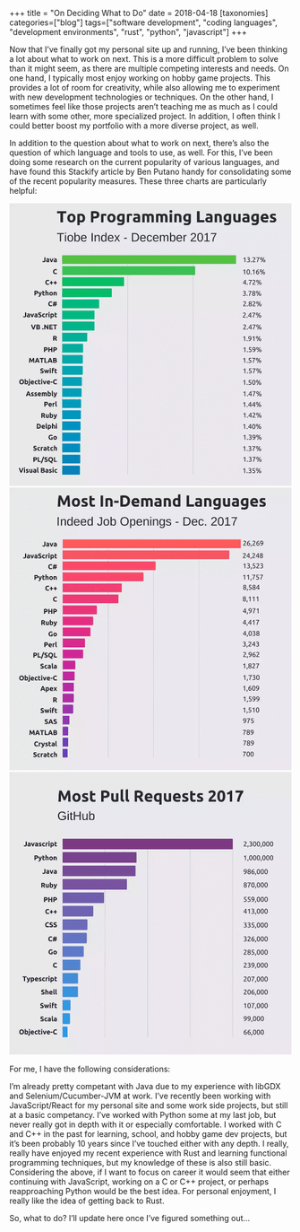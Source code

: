 +++
title = "On Deciding What to Do"
date = 2018-04-18
[taxonomies]
categories=["blog"]
tags=["software development", "coding languages", "development environments", "rust", "python", "javascript"]
+++

Now that I’ve finally got my personal site up and running, I’ve been thinking a lot about what to work on next. This is a more difficult problem to solve than it might seem, as there are multiple competing interests and needs. On one hand, I typically most enjoy working on hobby game projects. This provides a lot of room for creativity, while also allowing me to experiment with new development technologies or techniques. On the other hand, I sometimes feel like those projects aren’t teaching me as much as I could learn with some other, more specialized project. In addition, I often think I could better boost my portfolio with a more diverse project, as well.

In addition to the question about what to work on next, there’s also the question of which language and tools to use, as well. For this, I’ve been doing some research on the current popularity of various languages, and have found this Stackify article by Ben Putano handy for consolidating some of the recent popularity measures. These three charts are particularly helpful:

![top languages 1](/languages1.png)
![top languages 2](/languages2.png)
![most pull requests](/languages3.png)

For me, I have the following considerations:

I’m already pretty competant with Java due to my experience with libGDX and Selenium/Cucumber-JVM at work.
I’ve recently been working with JavaScript/React for my personal site and some work side projects, but still at a basic competancy.
I’ve worked with Python some at my last job, but never really got in depth with it or especially comfortable.
I worked with C and C++ in the past for learning, school, and hobby game dev projects, but it’s been probably 10 years since I’ve touched either with any depth.
I really, really have enjoyed my recent experience with Rust and learning functional programming techniques, but my knowledge of these is also still basic.
Considering the above, if I want to focus on career it would seem that either continuing with JavaScript, working on a C or C++ project, or perhaps reapproaching Python would be the best idea. For personal enjoyment, I really like the idea of getting back to Rust.

So, what to do? I’ll update here once I’ve figured something out…
